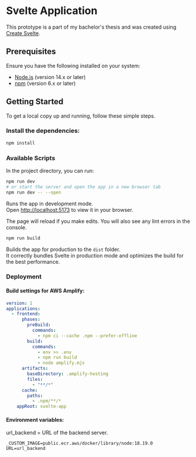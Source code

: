 # Svelte Application

This prototype is a part of my bachelor's thesis and was created using [Create Svelte](https://github.com/sveltejs/kit/tree/main/packages/create-svelte).

## Prerequisites

Ensure you have the following installed on your system:

- [Node.js](https://nodejs.org/en/) (version 14.x or later)
- [npm](https://www.npmjs.com/get-npm) (version 6.x or later)

## Getting Started

To get a local copy up and running, follow these simple steps.

### Install the dependencies:

```sh
npm install
```

### Available Scripts

In the project directory, you can run:

```sh
npm run dev
# or start the server and open the app in a new browser tab
npm run dev -- --open
```

Runs the app in development mode.\
Open [http://localhost:5173](http://localhost:5173) to view it in your browser.

The page will reload if you make edits.
You will also see any lint errors in the console.

```sh
npm run build
```

Builds the app for production to the `dist` folder.\
It correctly bundles Svelte in production mode and optimizes the build for the best performance.

### Deployment

#### Build settings for AWS Amplify:

```yml
version: 1
applications:
  - frontend:
      phases:
        preBuild:
          commands:
            - npm ci --cache .npm --prefer-offline
        build:
          commands:
            - env >> .env
            - npm run build
            - node amplify.mjs
      artifacts:
        baseDirectory: .amplify-hosting
        files:
          - "**/*"
      cache:
        paths:
          - .npm/**/*
    appRoot: svelte-app
```

#### Environment variables:

url_backend = URL of the backend server.

```
_CUSTOM_IMAGE=public.ecr.aws/docker/library/node:18.19.0
URL=url_backend
```
